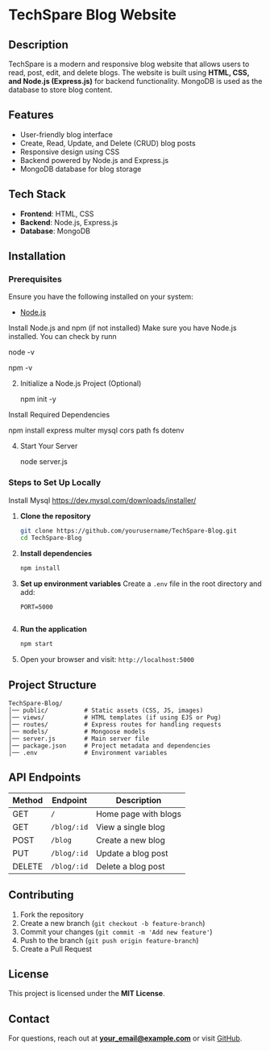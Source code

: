 # TechSpare Blog Website

## Description
TechSpare is a modern and responsive blog website that allows users to read, post, edit, and delete blogs. The website is built using **HTML, CSS, and Node.js (Express.js)** for backend functionality. MongoDB is used as the database to store blog content.

## Features
- User-friendly blog interface
- Create, Read, Update, and Delete (CRUD) blog posts
- Responsive design using CSS
- Backend powered by Node.js and Express.js
- MongoDB database for blog storage

## Tech Stack
- **Frontend**: HTML, CSS
- **Backend**: Node.js, Express.js
- **Database**: MongoDB

## Installation

### Prerequisites
Ensure you have the following installed on your system:
- [Node.js](https://nodejs.org/)

Install Node.js and npm (if not installed)
Make sure you have Node.js installed. You can check by runn

node -v

npm -v

2. Initialize a Node.js Project (Optional)

   npm init -y

Install Required Dependencies

npm install express multer mysql cors path fs dotenv

4. Start Your Server

   node server.js

### Steps to Set Up Locally
Install Mysql
https://dev.mysql.com/downloads/installer/
1. **Clone the repository**
   ```sh
   git clone https://github.com/yourusername/TechSpare-Blog.git
   cd TechSpare-Blog
   ```

2. **Install dependencies**
   ```sh
   npm install
   ```

3. **Set up environment variables**
   Create a `.env` file in the root directory and add:
   ```env
   PORT=5000
  
   ```

4. **Run the application**
   ```sh
   npm start
   ```

5. Open your browser and visit: `http://localhost:5000`

## Project Structure
```
TechSpare-Blog/
│── public/          # Static assets (CSS, JS, images)
│── views/           # HTML templates (if using EJS or Pug)
│── routes/          # Express routes for handling requests
│── models/          # Mongoose models
│── server.js        # Main server file
│── package.json     # Project metadata and dependencies
│── .env             # Environment variables
```

## API Endpoints
| Method | Endpoint       | Description        |
|--------|--------------|--------------------|
| GET    | `/`          | Home page with blogs |
| GET    | `/blog/:id`  | View a single blog |
| POST   | `/blog`      | Create a new blog |
| PUT    | `/blog/:id`  | Update a blog post |
| DELETE | `/blog/:id`  | Delete a blog post |

## Contributing
1. Fork the repository
2. Create a new branch (`git checkout -b feature-branch`)
3. Commit your changes (`git commit -m 'Add new feature'`)
4. Push to the branch (`git push origin feature-branch`)
5. Create a Pull Request

## License
This project is licensed under the **MIT License**.

## Contact
For questions, reach out at **your_email@example.com** or visit [GitHub](https://github.com/yourusername/).
